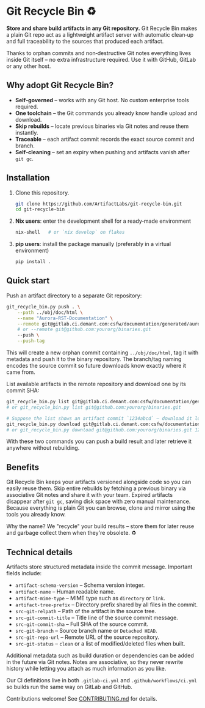 # Git Recycle Bin ♻️

**Store and share build artifacts in any Git repository.** Git Recycle Bin makes a plain Git repo act as a lightweight artifact server with automatic clean‑up and full traceability to the sources that produced each artifact.

Thanks to orphan commits and non‑destructive Git notes everything lives inside Git itself – no extra infrastructure required. Use it with GitHub, GitLab or any other host.

## Why adopt Git Recycle Bin?

- **Self‑governed** – works with any Git host. No custom enterprise tools required.
- **One toolchain** – the Git commands you already know handle upload and download.
- **Skip rebuilds** – locate previous binaries via Git notes and reuse them instantly.
- **Traceable** – each artifact commit records the exact source commit and branch.
- **Self‑cleaning** – set an expiry when pushing and artifacts vanish after `git gc`.

## Installation

1. Clone this repository.
   ```bash
   git clone https://github.com/ArtifactLabs/git-recycle-bin.git
   cd git-recycle-bin
   ```
2. **Nix users**: enter the development shell for a ready‑made environment
   ```bash
   nix-shell   # or `nix develop` on flakes
   ```
3. **pip users**: install the package manually (preferably in a virtual environment)
   ```bash
   pip install .
   ```

## Quick start

Push an artifact directory to a separate Git repository:

```bash
git_recycle_bin.py push . \
    --path ../obj/doc/html \
    --name "Aurora-RST-Documentation" \
    --remote git@gitlab.ci.demant.com:csfw/documentation/generated/aurora_rst_html_mpeddemo.git \
    # or --remote git@github.com:yourorg/binaries.git
    --push \
    --push-tag
```

This will create a new orphan commit containing `../obj/doc/html`, tag it with metadata and push it to the binary repository. The branch/tag naming encodes the source commit so future downloads know exactly where it came from.

List available artifacts in the remote repository and download one by its commit SHA:

```bash
git_recycle_bin.py list git@gitlab.ci.demant.com:csfw/documentation/generated/aurora_rst_html_mpeddemo.git
# or git_recycle_bin.py list git@github.com:yourorg/binaries.git

# Suppose the list shows an artifact commit `1234abcd` – download it locally
git_recycle_bin.py download git@gitlab.ci.demant.com:csfw/documentation/generated/aurora_rst_html_mpeddemo.git 1234abcd
# or git_recycle_bin.py download git@github.com:yourorg/binaries.git 1234abcd
```

With these two commands you can push a build result and later retrieve it anywhere without rebuilding.

## Benefits

Git Recycle Bin keeps your artifacts versioned alongside code so you can easily reuse them. Skip entire rebuilds by fetching a previous binary via associative Git notes and share it with your team. Expired artifacts disappear after `git gc`, saving disk space with zero manual maintenance. Because everything is plain Git you can browse, clone and mirror using the tools you already know.

Why the name? We "recycle" your build results – store them for later reuse and
garbage collect them when they're obsolete. ♻️

## Technical details

Artifacts store structured metadata inside the commit message. Important fields include:

- `artifact-schema-version` – Schema version integer.
- `artifact-name` – Human readable name.
- `artifact-mime-type` – MIME type such as `directory` or `link`.
- `artifact-tree-prefix` – Directory prefix shared by all files in the commit.
- `src-git-relpath` – Path of the artifact in the source tree.
- `src-git-commit-title` – Title line of the source commit message.
- `src-git-commit-sha` – Full SHA of the source commit.
- `src-git-branch` – Source branch name or `Detached HEAD`.
- `src-git-repo-url` – Remote URL of the source repository.
- `src-git-status` – `clean` or a list of modified/deleted files when built.

Additional metadata such as build duration or dependencies can be added in the
future via Git notes. Notes are associative, so they never rewrite history while
letting you attach as much information as you like.

Our CI definitions live in both `.gitlab-ci.yml` and `.github/workflows/ci.yml`
so builds run the same way on GitLab and GitHub.


Contributions welcome! See [CONTRIBUTING.md](CONTRIBUTING.md) for details.


